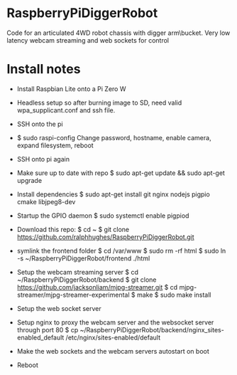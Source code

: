 # RaspberryPiDiggerRobot
Code for an articulated 4WD robot chassis with digger arm\bucket. Very low latency webcam streaming and web sockets for control


# Install notes

* Install Raspbian Lite onto a Pi Zero W

* Headless setup so after burning image to SD, need valid wpa_supplicant.conf and ssh file.

* SSH onto the pi

* $ sudo raspi-config
  Change password, hostname, enable camera, expand filesystem, reboot

* SSH onto pi again

* Make sure up to date with repo
  $ sudo apt-get update && sudo apt-get upgrade

* Install dependencies 
  $ sudo apt-get install git nginx nodejs pigpio cmake libjpeg8-dev

* Startup the GPIO daemon 
  $ sudo systemctl enable pigpiod

* Download this repo:
  $ cd ~
  $ git clone https://github.com/ralphhughes/RaspberryPiDiggerRobot.git

* symlink the frontend folder
  $ cd /var/www
  $ sudo rm -rf html
  $ sudo ln -s ~/RaspberryPiDiggerRobot/frontend ./html

* Setup the webcam streaming server
  $ cd ~/RaspberryPiDiggerRobot/backend
  $ git clone https://github.com/jacksonliam/mjpg-streamer.git
  $ cd mjpg-streamer/mjpg-streamer-experimental
  $ make
  $ sudo make install

* Setup the web socket server

* Setup nginx to proxy the webcam server and the websocket server through port 80
 $ cp ~/RaspberryPiDiggerRobot/backend/nginx_sites-enabled_default /etc/nginx/sites-enabled/default

* Make the web sockets and the webcam servers autostart on boot

* Reboot
